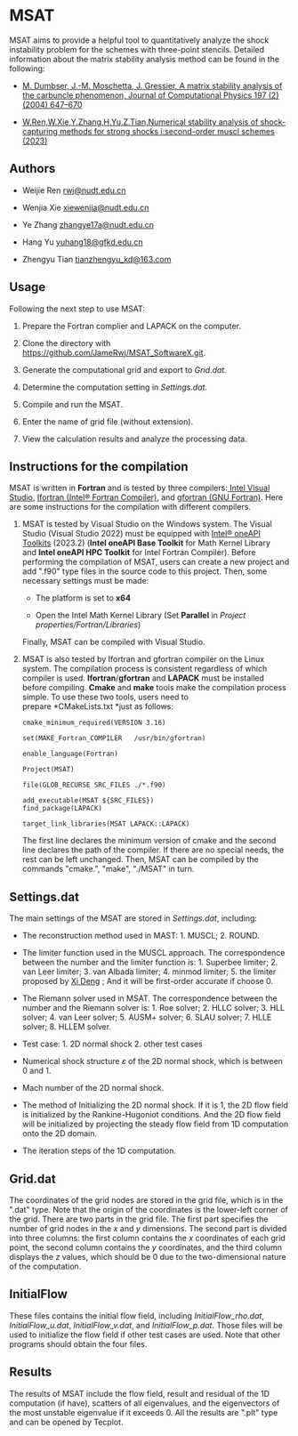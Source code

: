 # MSAT

MSAT aims to provide a helpful tool to quantitatively analyze the shock instability problem for the schemes with three-point stencils. Detailed information about the matrix stability analysis method can be found in the following:

- [M. Dumbser, J.-M. Moschetta, J. Gressier, A matrix stability analysis of the carbuncle phenomenon, Journal of Computational Physics 197 (2) (2004) 647–670](https://doi.org/10.1016/j.jcp.2003.12.013)

- [W.Ren,W.Xie,Y.Zhang,H.Yu,Z.Tian,Numerical stability analysis of shock- capturing methods for strong shocks i:second-order muscl schemes (2023)](https://arxiv.org/abs/2305.03281)

## Authors

- Weijie Ren <rwj@nudt.edu.cn>

- Wenjia Xie <xiewenjia@nudt.edu.cn>

- Ye Zhang <zhangye17a@nudt.edu.cn>

- Hang Yu <yuhang18@gfkd.edu.cn>

- Zhengyu Tian <tianzhengyu_kd@163.com>

## Usage

Following the next step to use MSAT:

1.  Prepare the Fortran complier and LAPACK on the computer.

2.  Clone the directory with <https://github.com/JameRwj/MSAT_SoftwareX.git>.

3.  Generate the computational grid and export to _Grid.dat._

4.  Determine the computation setting in _Settings.dat._

5.  Compile and run the MSAT.

6.  Enter the name of grid file (without extension).

7.  View the calculation results and analyze the processing data.

## Instructions for the compilation

MSAT is written in **Fortran** and is tested by three compilers:[ Intel Visual Studio](https://visualstudio.microsoft.com/zh-hans/), [Ifortran (Intel® Fortran Compiler)](https://www.intel.cn/content/www/cn/zh/developer/tools/oneapi/fortran-compiler.html), and [gfortran (GNU Fortran)](https://gcc.gnu.org/fortran/). Here are some instructions for the compilation with different compilers.

1.  MSAT is tested by Visual Studio on the Windows system. The Visual Studio (Visual Studio 2022) must be equipped with [Intel® oneAPI Toolkits](https://www.intel.com/content/www/us/en/developer/tools/oneapi/toolkits.html) (2023.2) (**Intel oneAPI Base Toolkit** for Math Kernel Library and **Intel oneAPI HPC Toolkit** for Intel Fortran Compiler). Before performing the compilation of MSAT, users can create a new project and add ".f90" type files in the source code to this project. Then, some necessary settings must be made:

    - The platform is set to **x64**

    - Open the Intel Math Kernel Library (Set **Parallel** in _Project properties/Fortran/Libraries_)

    Finally, MSAT can be compiled with Visual Studio.

2.  MSAT is also tested by Ifortran and gfortran compiler on the Linux system. The compilation process is consistent regardless of which compiler is used. **Ifortran**/**gfortran** and **LAPACK** must be installed before compiling. **Cmake** and **make** tools make the compilation process simple. To use these two tools, users need to prepare *CMakeLists.txt *just as follows:

    ```markup
    cmake_minimum_required(VERSION 3.16)

    set(MAKE_Fortran_COMPILER   /usr/bin/gfortran)

    enable_language(Fortran)

    Project(MSAT)

    file(GLOB_RECURSE SRC_FILES ./*.f90)

    add_executable(MSAT ${SRC_FILES})
    find_package(LAPACK)

    target_link_libraries(MSAT LAPACK::LAPACK)
    ```

    The first line declares the minimum version of cmake and the second line declares the path of the compiler. If there are no special needs, the rest can be left unchanged. Then, MSAT can be compiled by the commands "cmake.", "make", "./MSAT" in turn.

## Settings.dat

The main settings of the MSAT are stored in _Settings.dat_, including:

- The reconstruction method used in MAST:
  1\. MUSCL;
  2\. ROUND.

- The limiter function used in the MUSCL approach. The correspondence between the number and the limiter function is:
  1\. Superbee limiter;
  2\. van Leer limiter;
  3\. van Albada limiter;
  4\. minmod limiter;
  5\. the limiter proposed by [Xi Deng](https://doi.org/10.1016/j.jcp.2023.112052) ;
  And it will be first-order accurate if choose 0.

- The Riemann solver used in MSAT. The correspondence between the number and the Riemann solver is:
  1\. Roe solver;
  2\. HLLC solver;
  3\. HLL solver;
  4\. van Leer solver;
  5\. AUSM+ solver;
  6\. SLAU solver;
  7\. HLLE solver;
  8\. HLLEM solver.

- Test case:
  1\. 2D normal shock
  2\. other test cases

- Numerical shock structure $\varepsilon$ of the 2D normal shock, which is between 0 and 1.

- Mach number of the 2D normal shock.

- The method of Initializing the 2D normal shock. If it is 1, the 2D flow field is initialized by the Rankine-Hugoniot conditions. And the 2D flow field will be initialized by projecting the steady flow field from 1D computation onto the 2D domain.

- The iteration steps of the 1D computation.

## Grid.dat

The coordinates of the grid nodes are stored in the grid file, which is in the ".dat" type. Note that the origin of the coordinates is the lower-left corner of the grid. There are two parts in the grid file. The first part specifies the number of grid nodes in the _x_ and _y_ dimensions. The second part is divided into three columns: the first column contains the _x_ coordinates of each grid point, the second column contains the _y_ coordinates, and the third column displays the _z_ values, which should be 0 due to the two-dimensional nature of the computation.

## InitialFlow

These files contains the initial flow field, including _InitialFlow_rho.dat_, _InitialFlow_u.dat_, _InitialFlow_v.dat_, and _InitialFlow_p.dat_. Those files will be used to initialize the flow field if other test cases are used. Note that other programs should obtain the four files.

## Results

The results of MSAT include the flow field, result and residual of the 1D computation (if have), scatters of all eigenvalues, and the eigenvectors of the most unstable eigenvalue if it exceeds 0. All the results are ".plt" type and can be opened by Tecplot.
